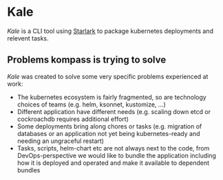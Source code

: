 # Kale

_Kale_ is a CLI tool using [Starlark](https://github.com/google/starlark-go) to 
package kubernetes deployments and relevent tasks.

## Problems kompass is trying to solve

_Kale_ was created to solve some very specific problems experienced at work:
* The kubernetes ecosystem is fairly fragmented, so are technology choices of teams (e.g. helm, ksonnet, kustomize, ...)
* Different application have different needs (e.g. scaling down etcd or cockroachdb requires additional effort)
* Some deployments bring along chores or tasks (e.g. migration of databases or an application not yet being kubernetes-ready and needing an ungraceful restart)
* Tasks, scripts, helm-chart etc are not always next to the code, from DevOps-perspective we would like to bundle the application including how it is deployed and operated and make it available to dependent bundles

